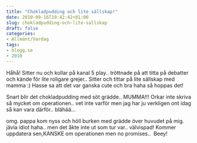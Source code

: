 ```yaml
---
title: "Chokladpudding och lite sällskap!"
date: 2010-09-16T19:42:42+01:00
slug: chokladpudding-och-lite-sallskap
draft: false
categories:
- Allmänt/Vardag
tags:
- blogg.se
- 2010
---
```

Håhå! Sitter nu och kollar på kanal 5 play.. tröttnade på att titta på debatter och kände för lite roligare grejer.. Sitter och tittar på lite sällskap med mamma :) Hasse sa att det var ganska cute och bra haha så hoppas det!  
  
Snart blir det chokladpudding med söt grädde.. MUMMA!!! Orkar inte skriva så mycket om operationen.. vet inte varför men jag har ju verkligen ont idag så kan vara därför.. blähää...  
  
omg. pappa kom nyss och höll burken med grädde över huvudet på mig. jävla idiot haha.. men det åkte inte ut som tur var.. välvispad! Kommer uppdatera sen,KANSKE om operationen men no promises..  Beey!